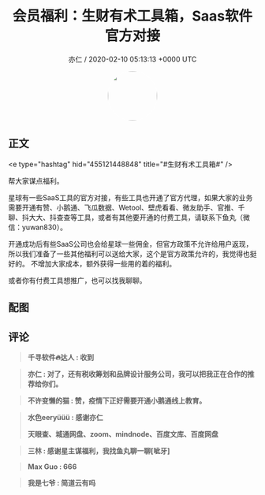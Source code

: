 <h1 align="center">会员福利：生财有术工具箱，Saas软件官方对接</h1>
<p align="center">
    <a>亦仁 / 2020-02-10 05:13:13 &#43;0000 UTC</a>
</p>

<div align="center">
    <img src="https://images.zsxq.com/Fn3NQqCN8nuGF86yZPXSbEsl0mb3?e=1590940799&amp;token=kIxbL07-8jAj8w1n4s9zv64FuZZNEATmlU_Vm6zD:pfbNc8W3hS0oYG_hyXXh_rHMHuc=" width="100" height="100" style="border:1px solid;border-radius:50%; color:#ffffff"/>
</div>

## 正文

<div>
&lt;e type=&#34;hashtag&#34; hid=&#34;455121448848&#34; title=&#34;#生财有术工具箱#&#34; /&gt; 

帮大家谋点福利。

星球有一些SaaS工具的官方对接，有些工具也开通了官方代理，如果大家的业务需要开通有赞、小鹅通、飞瓜数据、Wetool、壁虎看看、微友助手、官推、千聊、抖大大、抖查查等工具，或者有其他要开通的付费工具，请联系下鱼丸（微信：yuwan830）。 

开通成功后有些SaaS公司也会给星球一些佣金，但官方政策不允许给用户返现，所以我们准备了一些其他福利可以送给大家，这个是官方政策允许的，我觉得也挺好的。 不增加大家成本，额外获得一些用的着的福利。

或者你有付费工具想推广，也可以找我聊聊。
</div>

## 配图
<div class="image" align="center">

</div>

## 评论

<div align="left">
<div>

<blockquote >
<span> <strong>千寻软件🔥达人 : 收到 </strong></span>
</blockquote>

<blockquote >
<span> <strong>亦仁 : 对了，还有税收筹划和品牌设计服务公司，我可以把我正在合作的推荐给你们。 </strong></span>
</blockquote>

<blockquote >
<span> <strong>不许变懒的猫 : 赞，疫情下正好需要开通小鹅通线上教育。 </strong></span>
</blockquote>

<blockquote >
<span> <strong>水色eeryüüü : 感谢亦仁

天眼查、城通网盘、zoom、mindnode、百度文库、百度网盘 </strong></span>
</blockquote>

<blockquote >
<span> <strong>三林 : 感谢星主谋福利，我找鱼丸聊一聊[呲牙] </strong></span>
</blockquote>

<blockquote >
<span> <strong>Max Guo : 666 </strong></span>
</blockquote>

<blockquote >
<span> <strong>我是七爷 : 简道云有吗 </strong></span>
</blockquote>

</div>
</div>